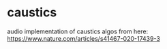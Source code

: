 # caustics
audio implementation of caustics algos
from here:
https://www.nature.com/articles/s41467-020-17439-3
